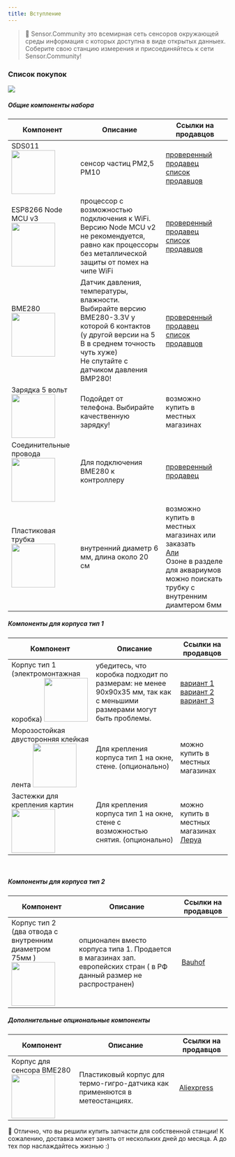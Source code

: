 ```yaml
---
title: Вступление
---
```

> 🚧 Sensor.Community это всемирная сеть сенсоров окружающей среды информация с которых доступна в виде открытых данныех. Соберите свою станцию измерения и присоединяйтесь к сети Sensor.Community!

### Список покупок

<img src="../docs/airrohr/particulate-matter-air-quality-sensor-kit.jpeg"/>

##### Общие компоненты набора
Компонент | Описание | Ссылки на продавцов
------------ | -------------  | -------------
SDS011 <img src="https://sc01.alicdn.com/kf/Hd3dab59a3463404fbd2d108138731cf1e.jpg" width="100" height="100"> | сенсор частиц PM2,5 PM10  | [проверенный продавец](https://ru.aliexpress.com/item/nova-PM-sensor-SDS011-High-precision-laser-pm2-5-air-quality-detection-sensor-module-Super-dust/32617788139.html) <br /> [список продавцов](https://www.aliexpress.com/wholesale?minPrice=&maxPrice=&isBigSale=n&isFreeShip=y&isNew=n&isFavorite=n&shipFromCountry=&shipCompanies=&SearchText=sds011&CatId=202000062&g=y&SortType=price_asc&needQuery=y)
ESP8266 Node MCU v3 <img src="https://www.cytron.io/image/cache/catalog/products/NODEMCU-V3/NodeMCU%20V3%20Lolin%20(1)-800x800.jpg" width="100" height="100"> | процессор с возможностью подключения к WiFi. Версию Node MCU  v2 не рекомендуется, равно как процессоры без металлической защиты от помех на чипе WiFi | [проверенный продавец](https://ru.aliexpress.com/item/5pcs-lot-New-Wireless-module-NodeMcu-Lua-WIFI-Internet-of-Things-development-board-based-ESP8266-with/32266751149.html) <br /> [список продавцов](https://www.aliexpress.com/wholesale?minPrice=&maxPrice=&isBigSale=n&isFreeShip=y&isNew=n&isFavorite=n&shipFromCountry=&shipCompanies=&SearchText=nodemcu+v3+esp8266+ch340&CatId=202001107&g=y&SortType=price_asc&needQuery=y) 
BME280 <img src="https://cdn-reichelt.de/bilder/web/xxl_ws/A300/DEBO_BME280_01.png" width="100" height="100"> | Датчик давления, температуры, влажности. Выбирайте версию BME280-3.3V у которой 6 контактов (у другой версии на 5 В в среднем точность чуть хуже) <br /> Не спутайте с датчиком давления BMP280! | [проверенный продавец](https://aliexpress.ru/item/32862421810.html) <br /> [список продавцов](https://ru.aliexpress.com/w/wholesale-bme280.html?spm=a2g0v.search0104.0.0.11c328ccrxhgXQ&site=rus&groupsort=1&SortType=price_asc&SearchText=bme280&g=y&initiative_id=SB_20190222051555&needQuery=n&isFreeShip=y) 
Зарядка 5 вольт <img src="https://www.stall.com.ua/components/com_virtuemart/shop_image/product/x222.jpg5b6954ed4591c.jpg.pagespeed.ic.CIotjwTxuP.jpg" width="100" height="100"> | Подойдет от телефона. Выбирайте качественную зарядку! | возможно купить в местных магазинах
Соединительные провода <img src="https://ae01.alicdn.com/kf/HTB1cvFvxb5YBuNjSspoq6zeNFXaQ/40pcs-dupont-cable-jumper-wire-dupont-line-Male-to-Male-dupont-line-20cm-1P-diameter-2.jpg" width="100" height="100"> | Для подключения BME280 к контроллеру | [проверенный продавец](https://ru.aliexpress.com/item/Free-Shipping-80pcs-dupont-cable-jumper-wire-dupont-line-female-to-female-dupont-line-20cm-1P/701588771.html) 
Пластиковая трубка <img src="https://1337356364.rsc.cdn77.org/wa-data/public/shop/products/68/02/268/images/321/321.970.jpg" width="100" height="100"> | внутренний диаметр 6 мм, длина около 20 см | возможно купить в местных магазинах или заказать <br /> [Али](https://aliexpress.com/item/1/32961714346.html) <br /> Озоне в разделе для аквариумов можно поискать трубку с внутренним диамтером 6мм

##### Компоненты для корпуса тип 1
Компонент | Описание | Ссылки на продавцов
------------ | -------------  | -------------
Корпус тип 1 (электромонтажная коробка) <img src="https://res.cloudinary.com/lmru/image/upload/f_auto,q_90,w_2000,h_2000,c_pad,b_white,d_photoiscoming.png/LMCode/16453303_02.jpg" width="100" height="100"> | убедитесь, что коробка подходит по размерам: не менее 90х90х35 мм, так как с меньшими размерами могут быть проблемы.  | [вариант 1](https://leroymerlin.ru/product/korobka-raspredelitelnaya-tdm-100h100h55-mm-cvet-seryy-16453303/) <br /> [вариант 2](https://leroymerlin.ru/product/korobka-raspredelitelnaya-ekoplast100h100h55-mm-cvet-seryy-12464486/) <br /> [вариант 3](https://www.electro-mpo.ru/catalog/korobki_salniki_patrubki_kabelnye_vvody/k16_korobki_raspaechnye_o_p_plastik_keramika_ip20_/k1682_korobka_tuso_67095b_raspaechnaya_plastikovaya/)
Морозостойкая двусторонняя клейкая лента <img src="https://krovalians.ru/wa-data/public/shop/products/19/32/13219/images/10262/10262.970@2x.png" width="100" height="100"> | Для крепления корпуса тип 1 на окне, стене. (опционально) | можно купить в местных магазинах
Застежки для крепления картин <img src="https://res.cloudinary.com/lmru/image/upload/f_auto,q_90,w_1200,h_1200,c_pad,b_white,d_photoiscoming.png/LMCode/82736466_tmp.jpg" width="100" height="100"> | Для крепления корпуса тип 1 на окне, стене с возможностью снятия. (опционально) | можно купить в местных магазинах  <br /> [Леруа](https://leroymerlin.ru/product/zastezhki-dlya-kartin-command-bolshie-14238212/)
<br>

##### Компоненты для корпуса тип 2
Компонент | Описание | Ссылки на продавцов
------------ | -------------  | -------------
Корпус тип 2  <br /> (два отвода с внутренним диаметром 75мм ) <img src="https://media.bahag.cloud/m/490419/12.jpg" width="100" height="100"> | опционален вместо корпуса типа 1. Продается в магазинах зап. европейских стран ( в РФ данный размер не распространен)  | [Bauhof](https://www.bauhaus.info/ht-rohre/marley-ht-bogen/p/13625028)

##### Дополнительные опциональные компоненты
Компонент | Описание | Ссылки на продавцов
------------ | -------------  | -------------
Корпус для сенсора BME280 <img src="https://ae01.alicdn.com/kf/Hf07e7b92bb2643f6b8aeca475c6c43e7Y.jpg" width="100" height="100"> | Пластиковый корпус для термо-гигро-датчика как применяются в метеостанциях. | [Aliexpress](https://aliexpress.ru/item/4000832273971.html)


🙌 Отлично, что вы решили купить запчасти для собственной станции! 
К сожалению, доставка может занять от нескольких дней до месяца. 
А до тех пор наслаждайтесь жизнью :)

